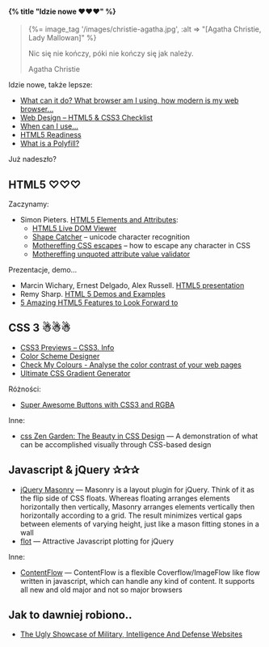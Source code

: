 #### {% title "Idzie nowe  ♥♥♥" %}

<blockquote>
 {%= image_tag '/images/christie-agatha.jpg', :alt => "[Agatha Christie, Lady Mallowan]" %}
 <p>
   Nic się nie kończy, póki nie kończy się jak należy.
 </p>
 <p class="author">Agatha Christie</p>
</blockquote>

Idzie nowe, także lepsze:

* [What can it do? What browser am I using, how modern is my web browser…](http://www.findmebyip.com/)
* [Web Design – HTML5 & CSS3 Checklist](http://www.findmebyip.com/litmus/)
* [When can I use…](http://a.deveria.com/caniuse/)
* [HTML5 Readiness](http://html5readiness.com/)
* [What is a Polyfill?](http://remysharp.com/2010/10/08/what-is-a-polyfill/)

Już nadeszło?


## HTML5 ♡♡♡

Zaczynamy:

* Simon Pieters. [HTML5 Elements and Attributes](http://simon.html5.org/html5-elements):
  - [HTML5 Live DOM Viewer](http://livedom.validator.nu/)
  - [Shape Catcher](http://shapecatcher.com/) – unicode character recognition
  - [Mothereffing CSS escapes](http://mothereffingcssescapes.com/) –
  how to escape any character in CSS
  - [Mothereffing unquoted attribute value validator](http://mothereffingunquotedattributes.com/)

Prezentacje, demo…

* Marcin Wichary, Ernest Delgado, Alex Russell.
  [HTML5 presentation](http://apirocks.com/html5/html5.html#slide1)
* Remy Sharp. [HTML 5 Demos and Examples](http://html5demos.com/)
* [5 Amazing HTML5 Features to Look Forward
  to](http://www.geektechnica.com/2009/06/5-amazing-html5-features-to-look-forward-to/)


## CSS 3 ☃☃☃

* [CSS3 Previews – CSS3. Info](http://www.css3.info/preview/)
* [Color Scheme Designer](http://colorschemedesigner.com/)
* [Check My Colours - Analyse the color contrast of your web
  pages](http://www.checkmycolours.com/)
* [Ultimate CSS Gradient Generator](http://www.colorzilla.com/gradient-editor/)


Różności:

* [Super Awesome Buttons with CSS3 and RGBA](http://github.com/gr2m/awesome-buttons)

Inne:

* [css Zen Garden: The Beauty in CSS Design](http://www.csszengarden.com/) —
  A demonstration of what can be accomplished visually through
  CSS-based design


## Javascript & jQuery ✰✰✰

* [jQuery Masonry](http://desandro.com/resources/jquery-masonry/) —
  Masonry is a layout plugin for jQuery. Think of it as the flip side of
  CSS floats. Whereas floating arranges elements horizontally then
  vertically, Masonry arranges elements vertically then horizontally
  according to a grid. The result minimizes vertical gaps between
  elements of varying height, just like a mason fitting stones in a
  wall
* [flot](http://code.google.com/p/flot/) —
  Attractive Javascript plotting for jQuery

Inne:

* [ContentFlow](http://www.jacksasylum.eu/ContentFlow/) —
  ContentFlow is a flexible Coverflow/ImageFlow like flow written
  in javascript, which can handle any kind of content. It supports all
  new and old major and not so major browsers

## Jak to dawniej robiono..

* [The Ugly Showcase of Military, Intelligence And Defense
  Websites](http://www.smashingmagazine.com/2010/06/23/showcase-of-ugly-military-intelligence-and-defense-websites/)

